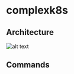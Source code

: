 # complexk8s


## Architecture

![alt text](https://github.com/rostams-lyft/complexk8s/blob/master/images/architecture.pngg)


## Commands

```shell script


```